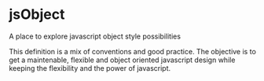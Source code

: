 jsObject
========

A place to explore javascript object style possibilities


This definition is a mix of conventions and good practice.
The objective is to get a maintenable, flexible and object oriented javascript design while keeping the flexibility and the power of javascript.

